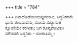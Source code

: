 +++
title = "784"

+++
ಏನಾದೊಡೆಯುಮಪ್ಪುದುಂಟು, ಸಿದ್ಧನಿರದಕೆ।  
ಭಾನು ತಣುವಾದನು; ಸೋಮ ಸುಟ್ಟಾನು॥  
ಕ್ಷೋಣಿಯೇ ಕರಗೀತು; ಜಗ ಶೂನ್ಯವಾದೀತು।  
ಮೌನದಲಿ ಸಿದ್ಧನಿರು - ಮಂಕುತಿಮ್ಮ॥  
